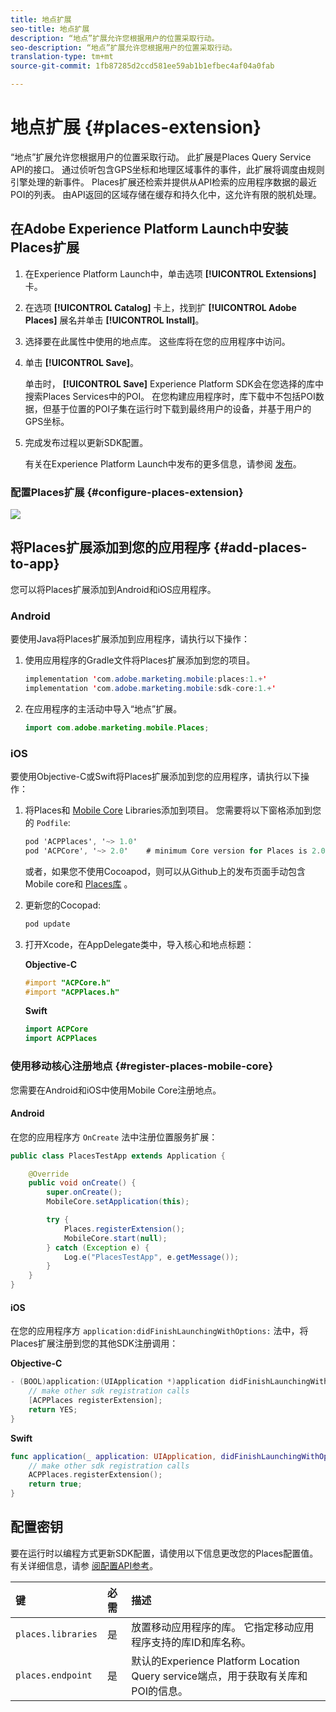 ```yaml
---
title: 地点扩展
seo-title: 地点扩展
description: “地点”扩展允许您根据用户的位置采取行动。
seo-description: “地点”扩展允许您根据用户的位置采取行动。
translation-type: tm+mt
source-git-commit: 1fb87285d2ccd581ee59ab1b1efbec4af04a0fab

---
```



# 地点扩展 {#places-extension}

“地点”扩展允许您根据用户的位置采取行动。 此扩展是Places Query Service API的接口。 通过侦听包含GPS坐标和地理区域事件的事件，此扩展将调度由规则引擎处理的新事件。 Places扩展还检索并提供从API检索的应用程序数据的最近POI的列表。 由API返回的区域存储在缓存和持久化中，这允许有限的脱机处理。

## 在Adobe Experience Platform Launch中安装Places扩展

1. 在Experience Platform Launch中，单击选项 **[!UICONTROL Extensions]** 卡。
2. 在选项 **[!UICONTROL Catalog]** 卡上，找到扩 **[!UICONTROL Adobe Places]** 展名并单击 **[!UICONTROL Install]**。
3. 选择要在此属性中使用的地点库。 这些库将在您的应用程序中访问。
4. 单击 **[!UICONTROL Save]**。

   单击时， **[!UICONTROL Save]** Experience Platform SDK会在您选择的库中搜索Places Services中的POI。 在您构建应用程序时，库下载中不包括POI数据，但基于位置的POI子集在运行时下载到最终用户的设备，并基于用户的GPS坐标。

5. 完成发布过程以更新SDK配置。

   有关在Experience Platform Launch中发布的更多信息，请参阅 [发布](https://docs.adobelaunch.com/launch-reference/publishing)。

### 配置Places扩展 {#configure-places-extension}

![](//help/assets/places-extension.png)

## 将Places扩展添加到您的应用程序 {#add-places-to-app}

您可以将Places扩展添加到Android和iOS应用程序。

### Android

要使用Java将Places扩展添加到应用程序，请执行以下操作：

1. 使用应用程序的Gradle文件将Places扩展添加到您的项目。

   ```java
   implementation 'com.adobe.marketing.mobile:places:1.+'
   implementation 'com.adobe.marketing.mobile:sdk-core:1.+'
   ```

2. 在应用程序的主活动中导入“地点”扩展。

   ```java
   import com.adobe.marketing.mobile.Places;
   ```


### iOS

要使用Objective-C或Swift将Places扩展添加到您的应用程序，请执行以下操作：

1. 将Places和 [Mobile Core](https://aep-sdks.gitbook.io/docs/using-mobile-extensions/mobile-core) Libraries添加到项目。 您需要将以下窗格添加到您的 `Podfile`:

   ```objective-c
   pod 'ACPPlaces', '~> 1.0'
   pod 'ACPCore', '~> 2.0'    # minimum Core version for Places is 2.0.3
   ```

   或者，如果您不使用Cocoapod，则可以从Github上的发布页面手动包含Mobile core和 [Places库](https://github.com/Adobe-Marketing-Cloud/acp-sdks/releases/) 。

2. 更新您的Cocopad:

   ```objective-c
   pod update
   ```

3. 打开Xcode，在AppDelegate类中，导入核心和地点标题：

   **Objective-C**

   ```objective-c
   #import "ACPCore.h"
   #import "ACPPlaces.h"
   ```

   **Swift**

   ```swift
   import ACPCore
   import ACPPlaces
   ```

### 使用移动核心注册地点 {#register-places-mobile-core}

您需要在Android和iOS中使用Mobile Core注册地点。

#### Android

在您的应用程序方 `OnCreate` 法中注册位置服务扩展：

```java
public class PlacesTestApp extends Application {

    @Override
    public void onCreate() {
        super.onCreate();
        MobileCore.setApplication(this);

        try {
            Places.registerExtension();
            MobileCore.start(null);
        } catch (Exception e) {
            Log.e("PlacesTestApp", e.getMessage());
        }
    }
}
```

#### iOS

在您的应用程序方 `application:didFinishLaunchingWithOptions:` 法中，将Places扩展注册到您的其他SDK注册调用：

**Objective-C**

```objective-c
- (BOOL)application:(UIApplication *)application didFinishLaunchingWithOptions:(NSDictionary *)launchOptions {
    // make other sdk registration calls
    [ACPPlaces registerExtension];    
    return YES;
}
```

**Swift**

```swift
func application(_ application: UIApplication, didFinishLaunchingWithOptions launchOptions: [UIApplication.LaunchOptionsKey: Any]?) -> Bool {
    // make other sdk registration calls
    ACPPlaces.registerExtension();
    return true;
}
```

## 配置密钥

要在运行时以编程方式更新SDK配置，请使用以下信息更改您的Places配置值。 有关详细信息，请参 [阅配置API参考](https://aep-sdks.gitbook.io/docs/using-mobile-extensions/mobile-core/configuration/configuration-api-reference)。

| 键 | 必需 | 描述 |
| :--- | :--- | :--- |
| `places.libraries` | 是 | 放置移动应用程序的库。 它指定移动应用程序支持的库ID和库名称。 |
| `places.endpoint` | 是 | 默认的Experience Platform Location Query service端点，用于获取有关库和POI的信息。 |

